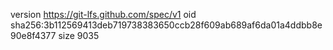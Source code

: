 version https://git-lfs.github.com/spec/v1
oid sha256:3b112569413deb719738383650ccb28f609ab689af6da01a4ddbb8e90e8f4377
size 9035
